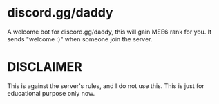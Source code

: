 # discord.gg/daddy
A welcome bot for discord.gg/daddy, this will gain MEE6 rank for you. It sends "welcome :)" when someone join the server.

# DISCLAIMER
This is against the server's rules, and I do not use this. This is just for educational purpose only now.
